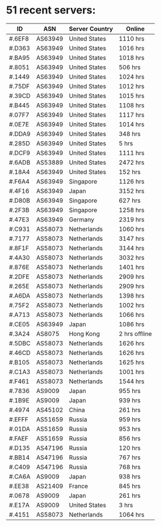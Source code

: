 # 51 recent servers:

| ID | ASN | Server Country | Online |
| ------ | ------ | ------ | ------ |
| #.6EF8 | AS63949 | United States | 1110 hrs |
| #.D363 | AS63949 | United States | 1016 hrs |
| #.BA95 | AS63949 | United States | 1018 hrs |
| #.8051 | AS63949 | United States | 506 hrs |
| #.1449 | AS63949 | United States | 1024 hrs |
| #.75DF | AS63949 | United States | 1012 hrs |
| #.39CD | AS63949 | United States | 1015 hrs |
| #.B445 | AS63949 | United States | 1108 hrs |
| #.07F7 | AS63949 | United States | 1117 hrs |
| #.0E7E | AS63949 | United States | 1014 hrs |
| #.DDA9 | AS63949 | United States | 348 hrs |
| #.285D | AS63949 | United States | 5 hrs |
| #.DCF9 | AS63949 | United States | 1111 hrs |
| #.6ADB | AS53889 | United States | 2472 hrs |
| #.18A4 | AS63949 | United States | 152 hrs |
| #.F6A4 | AS63949 | Singapore | 1126 hrs |
| #.4F16 | AS63949 | Japan | 3152 hrs |
| #.D80B | AS63949 | Singapore | 627 hrs |
| #.2F3B | AS63949 | Singapore | 1258 hrs |
| #.47E3 | AS63949 | Germany | 2319 hrs |
| #.C931 | AS58073 | Netherlands | 1060 hrs |
| #.7177 | AS58073 | Netherlands | 3147 hrs |
| #.8F1F | AS58073 | Netherlands | 3144 hrs |
| #.4A30 | AS58073 | Netherlands | 3032 hrs |
| #.876E | AS58073 | Netherlands | 1401 hrs |
| #.2DFE | AS58073 | Netherlands | 2909 hrs |
| #.265E | AS58073 | Netherlands | 2909 hrs |
| #.A6DA | AS58073 | Netherlands | 1398 hrs |
| #.75F2 | AS58073 | Netherlands | 1002 hrs |
| #.A713 | AS58073 | Netherlands | 1066 hrs |
| #.CE05 | AS63949 | Japan | 1086 hrs |
| #.3A24 | AS8075 | Hong Kong | 2 hrs offline |
| #.5DBC | AS58073 | Netherlands | 1626 hrs |
| #.46CD | AS58073 | Netherlands | 1626 hrs |
| #.B105 | AS58073 | Netherlands | 1625 hrs |
| #.C1A3 | AS58073 | Netherlands | 1001 hrs |
| #.F461 | AS58073 | Netherlands | 1544 hrs |
| #.7836 | AS9009 | Japan | 955 hrs |
| #.1B9E | AS9009 | Japan | 939 hrs |
| #.4974 | AS45102 | China | 261 hrs |
| #.EFFF | AS51659 | Russia | 959 hrs |
| #.01DA | AS51659 | Russia | 953 hrs |
| #.FAEF | AS51659 | Russia | 856 hrs |
| #.D135 | AS47196 | Russia | 120 hrs |
| #.BB14 | AS47196 | Russia | 767 hrs |
| #.C409 | AS47196 | Russia | 768 hrs |
| #.CA6A | AS9009 | Japan | 938 hrs |
| #.EE38 | AS21409 | France | 845 hrs |
| #.0678 | AS9009 | Japan | 261 hrs |
| #.E17A | AS9009 | United States | 3 hrs |
| #.4151 | AS58073 | Netherlands | 1064 hrs |

